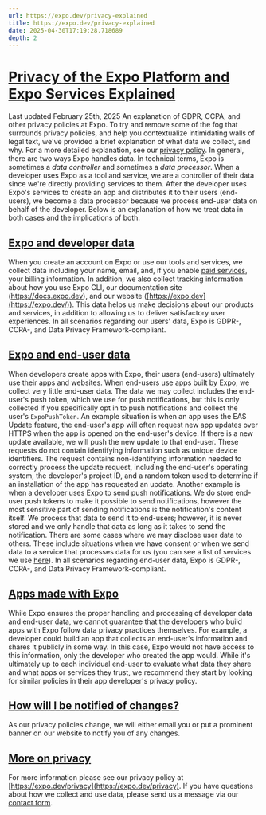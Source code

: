```yaml
---
url: https://expo.dev/privacy-explained
title: https://expo.dev/privacy-explained
date: 2025-04-30T17:19:28.718689
depth: 2
---
```


# [Privacy of the Expo Platform and Expo Services Explained](https://expo.dev/privacy-explained#privacy-of-the-expo-platform-and-expo-services-explained)
Last updated February 25th, 2025
An explanation of GDPR, CCPA, and other privacy policies at Expo.
To try and remove some of the fog that surrounds privacy policies, and help you contextualize intimidating walls of legal text, we've provided a brief explanation of what data we collect, and why. For a more detailed explanation, see our [privacy policy](https://expo.dev/privacy).
In general, there are two ways Expo handles data. In technical terms, Expo is sometimes a _data controller_ and sometimes a _data processor_. When a developer uses Expo as a tool and service, we are a controller of their data since we're directly providing services to them. After the developer uses Expo's services to create an app and distributes it to their users (end-users), we become a data processor because we process end-user data on behalf of the developer. Below is an explanation of how we treat data in both cases and the implications of both.
## [Expo and developer data](https://expo.dev/privacy-explained#expo-and-developer-data)
When you create an account on Expo or use our tools and services, we collect data including your name, email, and, if you enable [paid services](https://expo.dev/pricing), your billing information. In addition, we also collect tracking information about how you use Expo CLI, our documentation site (<https://docs.expo.dev>), and our website ([https://expo.dev](https://expo.dev/)). This data helps us make decisions about our products and services, in addition to allowing us to deliver satisfactory user experiences.
In all scenarios regarding our users' data, Expo is GDPR-, CCPA-, and Data Privacy Framework-compliant.
## [Expo and end-user data](https://expo.dev/privacy-explained#expo-and-end-user-data)
When developers create apps with Expo, their users (end-users) ultimately use their apps and websites. When end-users use apps built by Expo, we collect very little end-user data. The data we may collect includes the end-user's push token, which we use for push notifications, but this is only collected if you specifically opt in to push notifications and collect the user's `ExpoPushToken`.
An example situation is when an app uses the EAS Update feature, the end-user's app will often request new app updates over HTTPS when the app is opened on the end-user's device. If there is a new update available, we will push the new update to that end-user. These requests do not contain identifying information such as unique device identifiers. The request contains non-identifying information needed to correctly process the update request, including the end-user's operating system, the developer's project ID, and a random token used to determine if an installation of the app has requested an update.
Another example is when a developer uses Expo to send push notifications. We do store end-user push tokens to make it possible to send notifications, however the most sensitive part of sending notifications is the notification's content itself. We process that data to send it to end-users; however, it is never stored and we only handle that data as long as it takes to send the notification.
There are some cases where we may disclose user data to others. These include situations when we have consent or when we send data to a service that processes data for us (you can see a list of services we use [here](https://expo.dev/privacy/subprocessors)).
In all scenarios regarding end-user data, Expo is GDPR-, CCPA-, and Data Privacy Framework-compliant.
## [Apps made with Expo](https://expo.dev/privacy-explained#apps-made-with-expo)
While Expo ensures the proper handling and processing of developer data and end-user data, we cannot guarantee that the developers who build apps with Expo follow data privacy practices themselves. For example, a developer could build an app that collects an end-user's information and shares it publicly in some way. In this case, Expo would not have access to this information, only the developer who created the app would. While it's ultimately up to each individual end-user to evaluate what data they share and what apps or services they trust, we recommend they start by looking for similar policies in their app developer's privacy policy.
## [How will I be notified of changes?](https://expo.dev/privacy-explained#how-will-i-be-notified-of-changes)
As our privacy policies change, we will either email you or put a prominent banner on our website to notify you of any changes.
## [More on privacy](https://expo.dev/privacy-explained#more-on-privacy)
For more information please see our privacy policy at [https://expo.dev/privacy](https://expo.dev/privacy). If you have questions about how we collect and use data, please send us a message via our [contact form](https://expo.dev/contact).

